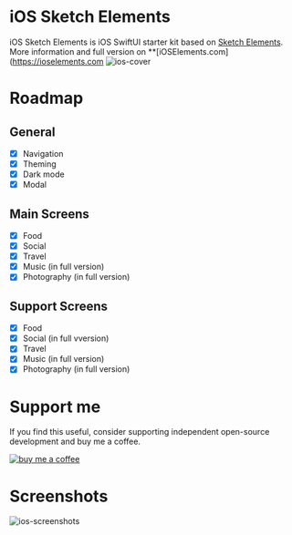 # iOS Sketch Elements

iOS Sketch Elements is iOS SwiftUI starter kit based on [Sketch Elements](https://www.sketch.com/elements). More information and full version on **[iOSElements.com](https://ioselements.com
![ios-cover](https://filipmolcik.com/wp-content/uploads/2020/12/ios-app-template-based-on-sketch-elements-cover-1024x397.png)

# Roadmap

## General
- [x] Navigation
- [x] Theming
- [x] Dark mode
- [x] Modal

## Main Screens
- [x] Food
- [x] Social
- [x] Travel
- [x] Music (in full version)
- [x] Photography (in full version)

## Support Screens
- [x] Food
- [x] Social (in full vversion)
- [x] Travel
- [x] Music (in full version)
- [x] Photography (in full version)

# Support me
If you find this useful, consider supporting independent open-source development and buy me a coffee.

[![buy me a coffee](https://filipmolcik.com/wp-content/uploads/2020/07/BUY-ME-A-COFFEE.png)](https://www.buymeacoffee.com/p9IDjxX)

# Screenshots

![ios-screenshots](https://filipmolcik.com/wp-content/uploads/2020/12/screencapture-filipmolcik-ios-app-template-based-on-sketch-elements-2020-12-17-10_01_41.png)

